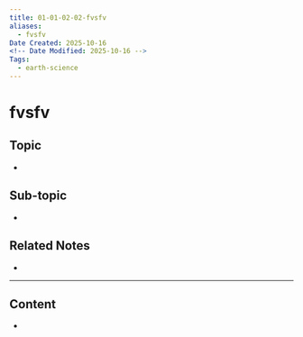 ```yaml
---
title: 01-01-02-02-fvsfv
aliases:
  - fvsfv
Date Created: 2025-10-16
<!-- Date Modified: 2025-10-16 -->
Tags:
  - earth-science
---
```


# fvsfv

## Topic

-

## Sub-topic

-

## Related Notes

-

---

## Content

-
